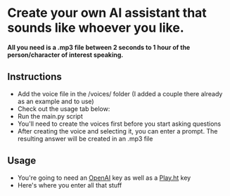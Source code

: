 # Create your own AI assistant that sounds like whoever you like.

**All you need is a .mp3 file between 2 seconds to 1 hour of the person/character of interest speaking.**

## Instructions
- Add the voice file in the /voices/ folder (I added a couple there already as an example and to use)
- Check out the usage tab below:
- Run the main.py script
- You'll need to create the voices first before you start asking questions
- After creating the voice and selecting it, you can enter a prompt. The resulting answer will be created in an .mp3 file

## Usage
- You're going to need an [OpenAI](https://platform.openai.com/account/api-keys) key as well as a [Play.ht](https://play.ht/app/api-access) key
- Here's where you enter all that stuff
